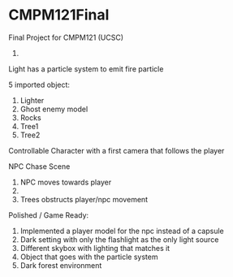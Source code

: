 # CMPM121Final
Final Project for CMPM121 (UCSC)

1.
Light has a particle system to emit fire particle

5 imported object:
1. Lighter
2. Ghost enemy model
3. Rocks
4. Tree1
5. Tree2

Controllable Character with a first camera that follows the player

NPC Chase Scene
1. NPC moves towards player
2. 
3. Trees obstructs player/npc movement


Polished / Game Ready:
1. Implemented a player model for the npc instead of a capsule
2. Dark setting with only the flashlight as the only light source
3. Different skybox with lighting that matches it
4. Object that goes with the particle system
5. Dark forest environment
